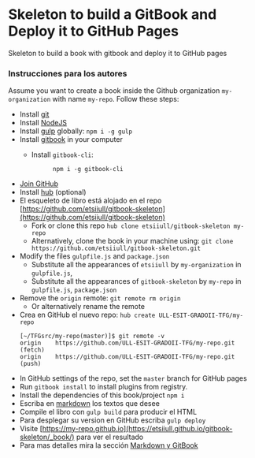 # Skeleton to build a GitBook and Deploy it to GitHub Pages

Skeleton to build a book with gitbook and deploy it to GitHub pages

### Instrucciones para los autores

Assume you want to create a book inside the Github organization
`my-organization` with name `my-repo`. Follow these steps:

* Install [git](https://git-scm.com/)
* Install [NodeJS](https://nodejs.org/es/)
* Install [gulp](https://gulpjs.com/) globally: `npm i -g gulp`
* Install [gitbook](https://github.com/GitbookIO/gitbook/blob/master/docs/setup.md) in your computer
  * Install `gitbook-cli`:

              npm i -g gitbook-cli
* [Join GitHub](https://github.com/join?source=header-home)
* Install [hub](https://github.com/github/hub) (optional)
* El esqueleto de libro está alojado en el repo [https://github.com/etsiiull/gitbook-skeleton](https://github.com/etsiiull/gitbook-skeleton)
  * Fork or clone this repo `hub clone etsiiull/gitbook-skeleton my-repo`
  * Alternatively, clone the book in your machine using: `git clone https://github.com/etsiiull/gitbook-skeleton.git` 
* Modify the files `gulpfile.js` and `package.json`
  * Substitute all the appearances of `etsiiull` by `my-organization` in `gulpfile.js`,
  * Substitute all the appearances of `gitbook-skeleton` by `my-repo` in `gulpfile.js`,
     `package.json`
* Remove the `origin` remote: `git remote rm origin`
  - Or alternatively rename the remote 
* Crea en GitHub el nuevo repo: `hub create ULL-ESIT-GRADOII-TFG/my-repo`
  ```
  [~/TFGsrc/my-repo(master)]$ git remote -v
  origin	https://github.com/ULL-ESIT-GRADOII-TFG/my-repo.git (fetch)
  origin	https://github.com/ULL-ESIT-GRADOII-TFG/my-repo.git (push)
  ```
* In GitHub settings of the repo, set the `master` branch for GitHub pages
* Run `gitbook install` to install plugins from registry.
* Install the dependencies of this book/project `npm i`
* Escriba en [markdown](https://es.wikipedia.org/wiki/Markdown)  los textos que desee
* Compile el libro con `gulp build` para producir el HTML
* Para desplegar su version en GitHub escriba `gulp deploy`
* Visite [https://my-repo.github.io](https://etsiiull.github.io/gitbook-skeleton/_book/) para ver el resultado
* Para mas detalles mira la sección [Markdown y GitBook](gitbook.md)

